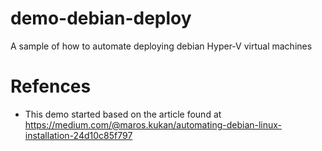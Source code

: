 # demo-debian-deploy
A sample of how to automate deploying debian Hyper-V virtual machines

# Refences
- This demo started based on the article found at https://medium.com/@maros.kukan/automating-debian-linux-installation-24d10c85f797
